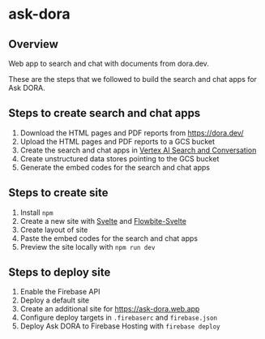 # ask-dora

## Overview

Web app to search and chat with documents from dora.dev.

These are the steps that we followed to build the search and chat apps for Ask
DORA.

## Steps to create search and chat apps

1. Download the HTML pages and PDF reports from
   https://dora.dev/
2. Upload the HTML pages and PDF reports to a GCS bucket
3. Create the search and chat apps in
   [Vertex AI Search and Conversation](https://cloud.google.com/generative-ai-app-builder/docs/introduction)
4. Create unstructured data stores pointing to the GCS bucket
5. Generate the embed codes for the search and chat apps

## Steps to create site

1. Install `npm`
2. Create a new site with [Svelte](https://svelte.dev/) and
   [Flowbite-Svelte](https://flowbite-svelte.com/)
3. Create layout of site
4. Paste the embed codes for the search and chat apps
5. Preview the site locally with `npm run dev`

## Steps to deploy site

1. Enable the Firebase API
2. Deploy a default site
3. Create an additional site for https://ask-dora.web.app
4. Configure deploy targets in `.firebaserc` and `firebase.json`
5. Deploy Ask DORA to Firebase Hosting with `firebase deploy`
